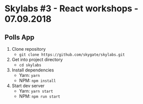 # Skylabs #3 - React workshops - 07.09.2018

## Polls App

1. Clone repository
    - `git clone https://github.com/skygate/skylabs.git`
2. Get into project directory
    - `cd skylabs`
3. Install dependencies
    - Yarn: `yarn`
    - NPM: `npm install`
4. Start dev server
    - Yarn: `yarn start`
    - NPM: `npm run start`
